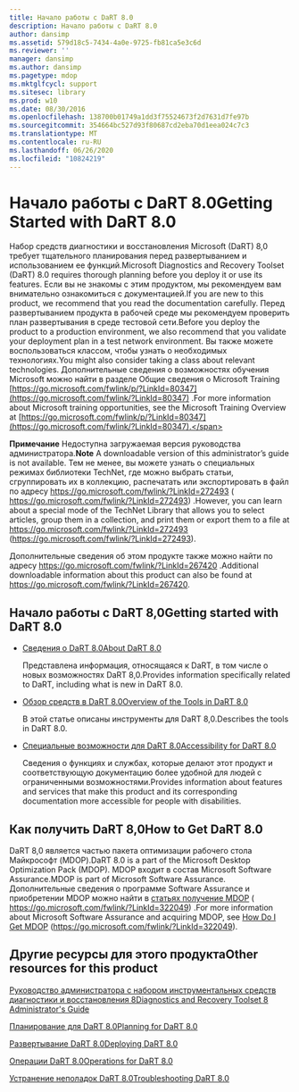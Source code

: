```yaml
---
title: Начало работы с DaRT 8.0
description: Начало работы с DaRT 8.0
author: dansimp
ms.assetid: 579d18c5-7434-4a0e-9725-fb81ca5e3c6d
ms.reviewer: ''
manager: dansimp
ms.author: dansimp
ms.pagetype: mdop
ms.mktglfcycl: support
ms.sitesec: library
ms.prod: w10
ms.date: 08/30/2016
ms.openlocfilehash: 138700b01749a1dd3f75524673f2d7631d7fe97b
ms.sourcegitcommit: 354664bc527d93f80687cd2eba70d1eea024c7c3
ms.translationtype: MT
ms.contentlocale: ru-RU
ms.lasthandoff: 06/26/2020
ms.locfileid: "10824219"
---
```

# <span data-ttu-id="22e94-103">Начало работы с DaRT 8.0</span><span class="sxs-lookup"><span data-stu-id="22e94-103">Getting Started with DaRT 8.0</span></span>


<span data-ttu-id="22e94-104">Набор средств диагностики и восстановления Microsoft (DaRT) 8,0 требует тщательного планирования перед развертыванием и использованием ее функций.</span><span class="sxs-lookup"><span data-stu-id="22e94-104">Microsoft Diagnostics and Recovery Toolset (DaRT) 8.0 requires thorough planning before you deploy it or use its features.</span></span> <span data-ttu-id="22e94-105">Если вы не знакомы с этим продуктом, мы рекомендуем вам внимательно ознакомиться с документацией.</span><span class="sxs-lookup"><span data-stu-id="22e94-105">If you are new to this product, we recommend that you read the documentation carefully.</span></span> <span data-ttu-id="22e94-106">Перед развертыванием продукта в рабочей среде мы рекомендуем проверить план развертывания в среде тестовой сети.</span><span class="sxs-lookup"><span data-stu-id="22e94-106">Before you deploy the product to a production environment, we also recommend that you validate your deployment plan in a test network environment.</span></span> <span data-ttu-id="22e94-107">Вы также можете воспользоваться классом, чтобы узнать о необходимых технологиях.</span><span class="sxs-lookup"><span data-stu-id="22e94-107">You might also consider taking a class about relevant technologies.</span></span> <span data-ttu-id="22e94-108">Дополнительные сведения о возможностях обучения Microsoft можно найти в разделе Общие сведения о Microsoft Training [https://go.microsoft.com/fwlink/p/?LinkId=80347](https://go.microsoft.com/fwlink/?LinkId=80347) .</span><span class="sxs-lookup"><span data-stu-id="22e94-108">For more information about Microsoft training opportunities, see the Microsoft Training Overview at [https://go.microsoft.com/fwlink/p/?LinkId=80347](https://go.microsoft.com/fwlink/?LinkId=80347).</span></span>

<span data-ttu-id="22e94-109">**Примечание**  Недоступна загружаемая версия руководства администратора.</span><span class="sxs-lookup"><span data-stu-id="22e94-109">**Note** A downloadable version of this administrator’s guide is not available.</span></span> <span data-ttu-id="22e94-110">Тем не менее, вы можете узнать о специальных режимах библиотеки TechNet, где можно выбрать статьи, сгруппировать их в коллекцию, распечатать или экспортировать в файл по адресу <https://go.microsoft.com/fwlink/?LinkId=272493> ( https://go.microsoft.com/fwlink/?LinkId=272493) .</span><span class="sxs-lookup"><span data-stu-id="22e94-110">However, you can learn about a special mode of the TechNet Library that allows you to select articles, group them in a collection, and print them or export them to a file at <https://go.microsoft.com/fwlink/?LinkId=272493> (https://go.microsoft.com/fwlink/?LinkId=272493).</span></span>

<span data-ttu-id="22e94-111">Дополнительные сведения об этом продукте также можно найти по адресу <https://go.microsoft.com/fwlink/?LinkId=267420> .</span><span class="sxs-lookup"><span data-stu-id="22e94-111">Additional downloadable information about this product can also be found at <https://go.microsoft.com/fwlink/?LinkId=267420>.</span></span>

 

## <span data-ttu-id="22e94-112">Начало работы с DaRT 8,0</span><span class="sxs-lookup"><span data-stu-id="22e94-112">Getting started with DaRT 8.0</span></span>


-   [<span data-ttu-id="22e94-113">Сведения о DaRT 8.0</span><span class="sxs-lookup"><span data-stu-id="22e94-113">About DaRT 8.0</span></span>](about-dart-80-dart-8.md)

    <span data-ttu-id="22e94-114">Представлена информация, относящаяся к DaRT, в том числе о новых возможностях DaRT 8,0.</span><span class="sxs-lookup"><span data-stu-id="22e94-114">Provides information specifically related to DaRT, including what is new in DaRT 8.0.</span></span>

-   [<span data-ttu-id="22e94-115">Обзор средств в DaRT 8.0</span><span class="sxs-lookup"><span data-stu-id="22e94-115">Overview of the Tools in DaRT 8.0</span></span>](overview-of-the-tools-in-dart-80-dart-8.md)

    <span data-ttu-id="22e94-116">В этой статье описаны инструменты для DaRT 8,0.</span><span class="sxs-lookup"><span data-stu-id="22e94-116">Describes the tools in DaRT 8.0.</span></span>

-   [<span data-ttu-id="22e94-117">Специальные возможности для DaRT 8.0</span><span class="sxs-lookup"><span data-stu-id="22e94-117">Accessibility for DaRT 8.0</span></span>](accessibility-for-dart-80-dart-8.md)

    <span data-ttu-id="22e94-118">Сведения о функциях и службах, которые делают этот продукт и соответствующую документацию более удобной для людей с ограниченными возможностями.</span><span class="sxs-lookup"><span data-stu-id="22e94-118">Provides information about features and services that make this product and its corresponding documentation more accessible for people with disabilities.</span></span>

## <span data-ttu-id="22e94-119">Как получить DaRT 8,0</span><span class="sxs-lookup"><span data-stu-id="22e94-119">How to Get DaRT 8.0</span></span>


<span data-ttu-id="22e94-120">DaRT 8,0 является частью пакета оптимизации рабочего стола Майкрософт (MDOP).</span><span class="sxs-lookup"><span data-stu-id="22e94-120">DaRT 8.0 is a part of the Microsoft Desktop Optimization Pack (MDOP).</span></span> <span data-ttu-id="22e94-121">MDOP входит в состав Microsoft Software Assurance.</span><span class="sxs-lookup"><span data-stu-id="22e94-121">MDOP is part of Microsoft Software Assurance.</span></span> <span data-ttu-id="22e94-122">Дополнительные сведения о программе Software Assurance и приобретении MDOP можно найти в [статьях получение MDOP](https://go.microsoft.com/fwlink/?LinkId=322049) ( https://go.microsoft.com/fwlink/?LinkId=322049) .</span><span class="sxs-lookup"><span data-stu-id="22e94-122">For more information about Microsoft Software Assurance and acquiring MDOP, see [How Do I Get MDOP](https://go.microsoft.com/fwlink/?LinkId=322049) (https://go.microsoft.com/fwlink/?LinkId=322049).</span></span>

## <a href="" id="other-resources-for-this-product-"></a><span data-ttu-id="22e94-123">Другие ресурсы для этого продукта</span><span class="sxs-lookup"><span data-stu-id="22e94-123">Other resources for this product</span></span>


[<span data-ttu-id="22e94-124">Руководство администратора с набором инструментальных средств диагностики и восстановления 8</span><span class="sxs-lookup"><span data-stu-id="22e94-124">Diagnostics and Recovery Toolset 8 Administrator's Guide</span></span>](index.md)

[<span data-ttu-id="22e94-125">Планирование для DaRT 8.0</span><span class="sxs-lookup"><span data-stu-id="22e94-125">Planning for DaRT 8.0</span></span>](planning-for-dart-80-dart-8.md)

[<span data-ttu-id="22e94-126">Развертывание DaRT 8.0</span><span class="sxs-lookup"><span data-stu-id="22e94-126">Deploying DaRT 8.0</span></span>](deploying-dart-80-dart-8.md)

[<span data-ttu-id="22e94-127">Операции DaRT 8.0</span><span class="sxs-lookup"><span data-stu-id="22e94-127">Operations for DaRT 8.0</span></span>](operations-for-dart-80-dart-8.md)

[<span data-ttu-id="22e94-128">Устранение неполадок DaRT 8.0</span><span class="sxs-lookup"><span data-stu-id="22e94-128">Troubleshooting DaRT 8.0</span></span>](troubleshooting-dart-80-dart-8.md)

 

 





